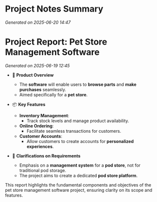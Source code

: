 # Project Notes Summary

*Generated on 2025-06-20 14:47*

# Project Report: Pet Store Management Software

*Generated on 2025-06-19 12:45*

- 🐾 **Product Overview**
  - The **software** will enable users to **browse parts** and **make purchases** seamlessly.
  - Aimed specifically for a **pet store**.

- 📦 **Key Features**
  - **Inventory Management**: 
    - Track stock levels and manage product availability.
  - **Online Ordering**: 
    - Facilitate seamless transactions for customers.
  - **Customer Accounts**: 
    - Allow customers to create accounts for **personalized experiences**.

- 🎯 **Clarifications on Requirements**
  - Emphasis on a **management system** for a **pod store**, not for traditional pod storage.
  - The project aims to create a dedicated **pod store platform**.

This report highlights the fundamental components and objectives of the pet store management software project, ensuring clarity on its scope and features.